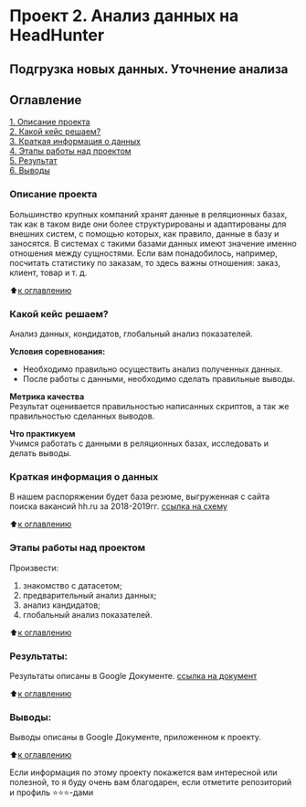 # Проект 2. Анализ данных на HeadHunter
## Подгрузка новых данных. Уточнение анализа

## Оглавление  
[1. Описание проекта](README.md#Описание-проекта)  
[2. Какой кейс решаем?](README.md#Какой-кейс-решаем)  
[3. Краткая информация о данных](README.md#Краткая-информация-о-данных)  
[4. Этапы работы над проектом](README.md#Этапы-работы-над-проектом)  
[5. Результат](README.md#Результаты)    
[6. Выводы](README.md#Выводы) 

### Описание проекта    
Большинство крупных компаний хранят данные в реляционных базах, так как в таком виде они более структурированы и адаптированы для внешних систем, с помощью которых, как правило, данные в базу и заносятся. В системах с такими базами данных имеют значение именно отношения между сущностями. Если вам понадобилось, например, посчитать статистику по заказам, то здесь важны отношения: заказ, клиент, товар и т. д.

:arrow_up:[к оглавлению](README.md#Оглавление)


### Какой кейс решаем?  
Анализ данных, кондидатов, глобальный анализ показателей.

**Условия соревнования:**  
- Необходимо правильно осуществить анализ полученных данных.
- После работы c данными, необходимо сделать правильные выводы.

**Метрика качества**     
Результат оценивается правильностью написанных скриптов, а так же правильностью сделанных выводов.

**Что практикуем**     
Учимся работать с данными в реляционных базах, исследовать и делать выводы.


### Краткая информация о данных
В нашем распоряжении будет база резюме, выгруженная с сайта поиска вакансий hh.ru за 2018-2019гг.
[ссылка на схему](http://sql.skillfactory.ru:3000/browse/2/schema/hh)
  
:arrow_up:[к оглавлению](README.md#Оглавление)


### Этапы работы над проектом  
Произвести:  
1. знакомство с датасетом;
2. предварительный анализ данных;
3. анализ кандидатов;
4. глобальный анализ показателей.

:arrow_up:[к оглавлению](README.md#Оглавление)


### Результаты:  
Результаты описаны в Google Документе.
[ссылка на документ](https://docs.google.com/document/d/17adRDlD-sw4pz_DNXKiJ2oUUeDFyxxyrkdUf9Xwr74Y/edit#)

:arrow_up:[к оглавлению](README.md#Оглавление)


### Выводы:  
Выводы описаны в Google Документе, приложенном к проекту.

:arrow_up:[к оглавлению](README.md#Оглавление)


Если информация по этому проекту покажется вам интересной или полезной, то я буду очень вам благодарен, если отметите репозиторий и профиль ⭐️⭐️⭐️-дами
